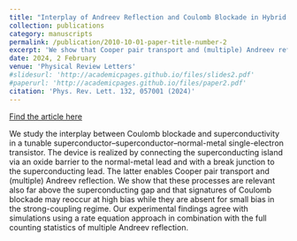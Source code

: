 ```yaml
---
title: "Interplay of Andreev Reflection and Coulomb Blockade in Hybrid Superconducting Single-Electron Transistors"
collection: publications
category: manuscripts
permalink: /publication/2010-10-01-paper-title-number-2
excerpt: 'We show that Cooper pair transport and (multiple) Andreev reflections are relevant far above the superconducting gap in superconducting single-electron transitors.'
date: 2024, 2 February
venue: 'Physical Review Letters'
#slidesurl: 'http://academicpages.github.io/files/slides2.pdf'
#paperurl: 'http://academicpages.github.io/files/paper2.pdf'
citation: 'Phys. Rev. Lett. 132, 057001 (2024)'
---
```


[Find the article here](https://journals.aps.org/prl/abstract/10.1103/PhysRevLett.132.057001)

We study the interplay between Coulomb blockade and superconductivity in a tunable superconductor–superconductor–normal-metal single-electron transistor. The device is realized by connecting the superconducting island via an oxide barrier to the normal-metal lead and with a break junction to the superconducting lead. The latter enables Cooper pair transport and (multiple) Andreev reflection. We show that these processes are relevant also far above the superconducting gap and that signatures of Coulomb blockade may reoccur at high bias while they are absent for small bias in the strong-coupling regime. Our experimental findings agree with simulations using a rate equation approach in combination with the full counting statistics of multiple Andreev reflection.
